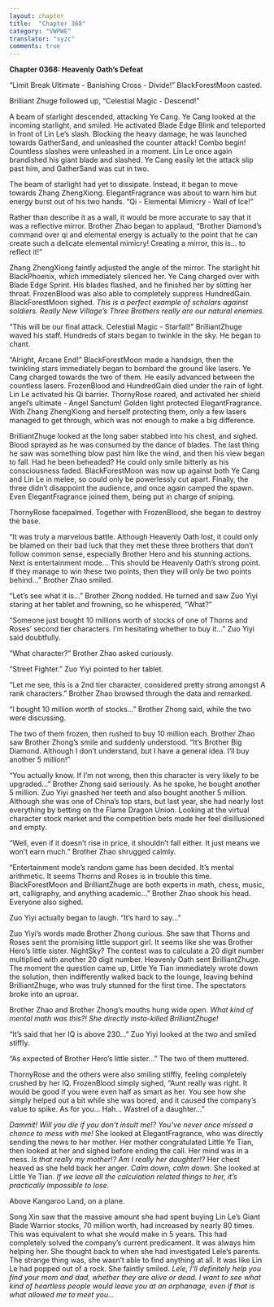 ```yaml
---
layout: chapter
title:  "Chapter 368"
category: "VWPWE"
translator: "syzc"
comments: true
---
```


**Chapter 0368: Heavenly Oath’s Defeat**

“Limit Break Ultimate - Banishing Cross - Divide!” BlackForestMoon casted.

Brilliant Zhuge followed up, “Celestial Magic - Descend!”

A beam of starlight descended, attacking Ye Cang. Ye Cang looked at the incoming starlight, and smiled. He activated Blade Edge Blink and teleported in front of Lin Le’s slash. Blocking the heavy damage, he was launched towards GatherSand, and unleashed the counter attack!  Combo begin! Countless slashes were unleashed in a moment. Lin Le once again brandished his giant blade and slashed. Ye Cang easily let the attack slip past him, and GatherSand was cut in two.

The beam of starlight had yet to dissipate. Instead, it began to move towards Zhang ZhengXiong. ElegantFragrance was about to warn him but energy burst out of his two hands. “Qi - Elemental Mimicry - Wall of Ice!”

Rather than describe it as a wall, it would be more accurate to say that it was a reflective mirror. Brother Zhao began to applaud, “Brother Diamond’s command over qi and elemental energy is actually to the point that he can create such a delicate elemental mimicry! Creating a mirror, this is… to reflect it!”

Zhang ZhengXiong faintly adjusted the angle of the mirror. The starlight hit BlackPhoenix, which immediately silenced her. Ye Cang charged over with Blade Edge Sprint. His blades flashed, and he finished her by slitting her throat. FrozenBlood was also able to completely suppress HundredGain. BlackForestMoon sighed. *This is a perfect example of scholars against soldiers. Really New Village’s Three Brothers really are our natural enemies.*

“This will be our final attack. Celestial Magic - Starfall!” BrilliantZhuge waved his staff. Hundreds of stars began to twinkle in the sky. He began to chant.

“Alright, Arcane End!” BlackForestMoon made a handsign, then the twinkling stars immediately began to bombard the ground like lasers. Ye Cang charged towards the two of them. He easily advanced between the countless lasers. FrozenBlood and HundredGain died under the rain of light. Lin Le activated his Qi barrier. ThornyRose roared, and activated her shield angel’s ultimate - Angel Sanctum! Golden light protected ElegantFragrance. With Zhang ZhengXiong and herself protecting them, only a few lasers managed to get through, which was not enough to make a big difference.

BrilliantZhuge looked at the long saber stabbed into his chest, and sighed. Blood sprayed as he was consumed by the dance of blades. The last thing he saw was something blow past him like the wind, and then his view began to fall. Had he been beheaded? He could only smile bitterly as his consciousness faded. BlackForestMoon was now up against both Ye Cang and Lin Le in melee, so could only be powerlessly cut apart. Finally, the three didn’t disappoint the audience, and once again camped the spawn. Even ElegantFragrance joined them, being put in charge of sniping.

ThornyRose facepalmed. Together with FrozenBlood, she began to destroy the base.

“It was truly a marvelous battle. Although Heavenly Oath lost, it could only be blamed on their bad luck that they met these three brothers that don’t follow common sense, especially Brother Hero and his stunning actions. Next is entertainment mode… This should be Heavenly Oath’s strong point. If they manage to win these two points, then they will only be two points behind...” Brother Zhao smiled.

“Let’s see what it is...” Brother Zhong nodded. He turned and saw Zuo Yiyi staring at her tablet and frowning, so he whispered, “What?”

“Someone just bought 10 millions worth of stocks of one of Thorns and Roses’ second tier characters. I’m hesitating whether to buy it...” Zuo Yiyi said doubtfully.

“What character?” Brother Zhao asked curiously.

“Street Fighter.” Zuo Yiyi pointed to her tablet.

“Let me see, this is a 2nd tier character, considered pretty strong amongst A rank characters.” Brother Zhao browsed through the data and remarked.

“I bought 10 million worth of stocks...” Brother Zhong said, while the two were discussing.

The two of them frozen, then rushed to buy 10 million each. Brother Zhao saw Brother Zhong’s smile and suddenly understood. “It’s Brother Big Diamond. Although I don’t understand, but I have a general idea. I’ll buy another 5 million!”

“You actually know. If I’m not wrong, then this character is very likely to be upgraded...” Brother Zhong said seriously. As he spoke, he bought another 5 million. Zuo Yiyi gnashed her teeth and also bought another 5 million. Although she was one of China’s top stars, but last year, she had nearly lost everything by betting on the Flame Dragon Union. Looking at the virtual character stock market and the competition bets made her feel disillusioned and empty.

“Well, even if it doesn’t rise in price, it shouldn’t fall either. It just means we won’t earn much.” Brother Zhao shrugged calmly.

“Entertainment mode’s random game has been decided. It’s mental arithmetic. It seems Thorns and Roses is in trouble this time. BlackForestMoon and BrilliantZhuge are both experts in math, chess, music, art, calligraphy, and anything academic...” Brother Zhao shook his head. Everyone also sighed.

Zuo Yiyi actually began to laugh. “It’s hard to say...”

Zuo Yiyi’s words made Brother Zhong curious. She saw that Thorns and Roses sent the promising little support girl. It seems like she was Brother Hero’s little sister. NightSky? The contest was to calculate a 20 digit number multiplied with another 20 digit number. Heavenly Oath sent BrilliantZhuge. The moment the question came up, Little Ye Tian immediately wrote down the solution, then indifferently walked back to the lounge, leaving behind BrilliantZhuge, who was truly stunned for the first time. The spectators broke into an uproar.

Brother Zhao and Brother Zhong’s mouths hung wide open. *What kind of mental math was this?! She directly insta-killed BrilliantZhuge!*

“It’s said that her IQ is above 230...” Zuo Yiyi looked at the two and smiled stiffly.

“As expected of Brother Hero’s little sister...” The two of them muttered.

ThornyRose and the others were also smiling stiffly, feeling completely crushed by her IQ. FrozenBlood simply sighed, “Aunt really was right. It would be good if you were even half as smart as her. You see how she simply helped out a bit while she was bored, and it caused the company’s value to spike. As for you… Hah… Wastrel of a daughter...”

*Dammit! Will you die if you don’t insult me!? You’ve never once missed a chance to mess with me!* She looked at ElegantFragrance, who was directly sending the news to her mother. Her mother congratulated Little Ye Tian, then looked at her and sighed before ending the call. Her mind was in a mess. *Is that really my mother!? Am I really her daughter!?* Her chest heaved as she held back her anger. *Calm down, calm down.* She looked at Little Ye Tian. *If we leave all the calculation related things to her, it’s practically impossible to lose.*

Above Kangaroo Land, on a plane.

Song Xin saw that the massive amount she had spent buying Lin Le’s Giant Blade Warrior stocks, 70 million worth, had increased by nearly 80 times. This was equivalent to what she would make in 5 years. This had completely solved the company’s current predicament. It was always him helping her. She thought back to when she had investigated Lele’s parents. The strange thing was, she wasn’t able to find anything at all. It was like Lin Le had popped out of a rock. She faintly smiled. *Lele, I’ll definitely help you find your mom and dad, whether they are alive or dead. I want to see what kind of heartless people would leave you at an orphanage, even if that is what allowed me to meet you...*
